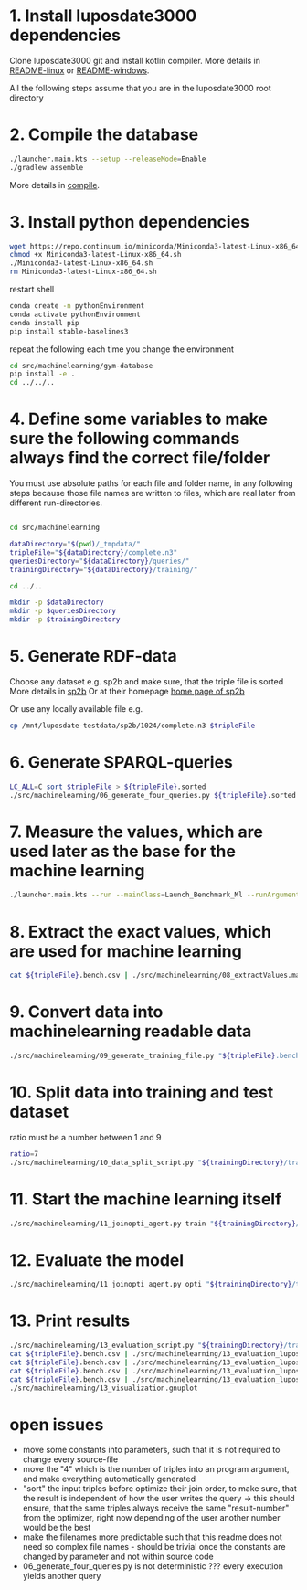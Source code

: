 # 1. Install luposdate3000 dependencies

Clone luposdate3000 git and install kotlin compiler. More details
in [README-linux](documentation/installation/README-linux.md)
or [README-windows](documentation/installation/README-windows.md).

All the following steps assume that you are in the luposdate3000 root directory

# 2. Compile the database

```bash
./launcher.main.kts --setup --releaseMode=Enable
./gradlew assemble
```

More details in [compile](documentation/README-usage-compile.md).

# 3. Install python dependencies

```bash
wget https://repo.continuum.io/miniconda/Miniconda3-latest-Linux-x86_64.sh
chmod +x Miniconda3-latest-Linux-x86_64.sh
./Miniconda3-latest-Linux-x86_64.sh
rm Miniconda3-latest-Linux-x86_64.sh
```

restart shell

```bash
conda create -n pythonEnvironment
conda activate pythonEnvironment
conda install pip
pip install stable-baselines3
```

repeat the following each time you change the environment

```bash
cd src/machinelearning/gym-database
pip install -e .
cd ../../..
```

# 4. Define some variables to make sure the following commands always find the correct file/folder

You must use absolute paths for each file and folder name, in any following steps because those file names are written
to files, which are real later from different run-directories.

```bash

cd src/machinelearning

dataDirectory="$(pwd)/_tmpdata/"
tripleFile="${dataDirectory}/complete.n3"
queriesDirectory="${dataDirectory}/queries/"
trainingDirectory="${dataDirectory}/training/"

cd ../..

mkdir -p $dataDirectory
mkdir -p $queriesDirectory
mkdir -p $trainingDirectory
```

# 5. Generate RDF-data

Choose any dataset e.g. sp2b and make sure, that the triple file is sorted More details
in [sp2b](documentation/README-real-world-benchmark-data.md)
Or at their homepage [home page of sp2b](http://dbis.informatik.uni-freiburg.de/index.php?project=SP2B/download.php)

Or use any locally available file e.g.

```bash
cp /mnt/luposdate-testdata/sp2b/1024/complete.n3 $tripleFile
```

# 6. Generate SPARQL-queries

```bash
LC_ALL=C sort $tripleFile > ${tripleFile}.sorted
./src/machinelearning/06_generate_four_queries.py ${tripleFile}.sorted $queriesDirectory "s"
```

# 7. Measure the values, which are used later as the base for the machine learning

```bash
./launcher.main.kts --run --mainClass=Launch_Benchmark_Ml --runArgument_Luposdate3000_Launch_Benchmark_Ml:datasourceFiles=$tripleFile --runArgument_Luposdate3000_Launch_Benchmark_Ml:queryFiles=$queriesDirectory/luposdate3000_query_params --runArgument_Luposdate3000_Launch_Benchmark_Ml:minimumTime=1
```

# 8. Extract the exact values, which are used for machine learning

```bash
cat ${tripleFile}.bench.csv | ./src/machinelearning/08_extractValues.main.kts > ${tripleFile}.bench
```

# 9. Convert data into machinelearning readable data

```bash
./src/machinelearning/09_generate_training_file.py "${tripleFile}.bench" "${trainingDirectory}/"
```

# 10. Split data into training and test dataset

ratio must be a number between 1 and 9

```bash
ratio=7
./src/machinelearning/10_data_split_script.py "${trainingDirectory}/train.me" $ratio
```

# 11. Start the machine learning itself

```bash
./src/machinelearning/11_joinopti_agent.py train "${trainingDirectory}/train.me.train7_3"
```

# 12. Evaluate the model

```bash
./src/machinelearning/11_joinopti_agent.py opti "${trainingDirectory}/train.me.test7_3" "${trainingDirectory}/train.me.train7_3.10000.ppo_model"
```

# 13. Print results

```bash
./src/machinelearning/13_evaluation_script.py "${trainingDirectory}/train.me.train7_3.10000.ppo_model.evaluation"
cat ${tripleFile}.bench.csv | ./src/machinelearning/13_evaluation_luposdate_script.main.kts joinResultsFor 15 luposdateWouldChoose > luposResults.csv
cat ${tripleFile}.bench.csv | ./src/machinelearning/13_evaluation_luposdate_script.main.kts timeFor 15 luposdateWouldChoose > luposTime.csv
cat ${tripleFile}.bench.csv | ./src/machinelearning/13_evaluation_luposdate_script.main.kts joinResultsFor 15 random > randomResults.csv
cat ${tripleFile}.bench.csv | ./src/machinelearning/13_evaluation_luposdate_script.main.kts timeFor 15 random > randomTime.csv
./src/machinelearning/13_visualization.gnuplot
```

# open issues

- move some constants into parameters, such that it is not required to change every source-file
- move the "4" which is the number of triples into an program argument, and make everything automatically generated
- "sort" the input triples before optimize their join order, to make sure, that the result is independent of how the
  user writes the query -> this should ensure, that the same triples always receive the same "result-number" from the
  optimizer, right now depending of the user another number would be the best
- make the filenames more predictable such that this readme does not need so complex file names - should be trivial once
  the constants are changed by parameter and not within source code
- 06_generate_four_queries.py is not deterministic ??? every execution yields another query


